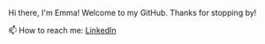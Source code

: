 
<!-- - 🔭 I’m currently working on ...
- 🌱 I’m currently learning ...
- 👯 I’m looking to collaborate on ...
- 🤔 I’m looking for help with ...
- 💬 Ask me about ... -->
Hi there, I'm Emma! Welcome to my GitHub. Thanks for stopping by!

📫 How to reach me: [LinkedIn](linkedin.com/in/emma-huang-aa712b244)
<!-- - 😄 Pronouns: ...
- ⚡ Fun fact: ... -->

